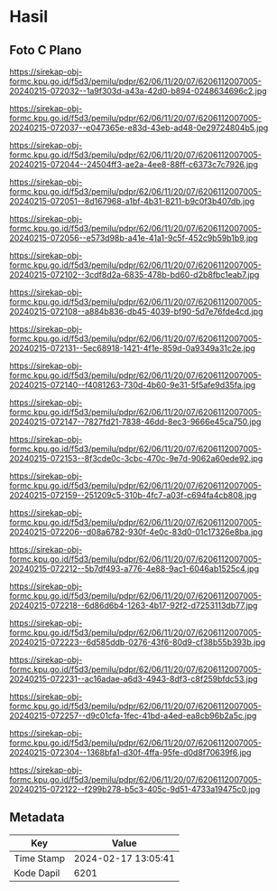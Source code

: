 # Hasil

## Foto C Plano

https://sirekap-obj-formc.kpu.go.id/f5d3/pemilu/pdpr/62/06/11/20/07/6206112007005-20240215-072032--1a9f303d-a43a-42d0-b894-0248634696c2.jpg

https://sirekap-obj-formc.kpu.go.id/f5d3/pemilu/pdpr/62/06/11/20/07/6206112007005-20240215-072037--e047365e-e83d-43eb-ad48-0e29724804b5.jpg

https://sirekap-obj-formc.kpu.go.id/f5d3/pemilu/pdpr/62/06/11/20/07/6206112007005-20240215-072044--24504ff3-ae2a-4ee8-88ff-c6373c7c7926.jpg

https://sirekap-obj-formc.kpu.go.id/f5d3/pemilu/pdpr/62/06/11/20/07/6206112007005-20240215-072051--8d167968-a1bf-4b31-8211-b9c0f3b407db.jpg

https://sirekap-obj-formc.kpu.go.id/f5d3/pemilu/pdpr/62/06/11/20/07/6206112007005-20240215-072056--e573d98b-a41e-41a1-9c5f-452c9b59b1b9.jpg

https://sirekap-obj-formc.kpu.go.id/f5d3/pemilu/pdpr/62/06/11/20/07/6206112007005-20240215-072102--3cdf8d2a-6835-478b-bd60-d2b8fbc1eab7.jpg

https://sirekap-obj-formc.kpu.go.id/f5d3/pemilu/pdpr/62/06/11/20/07/6206112007005-20240215-072108--a884b836-db45-4039-bf90-5d7e76fde4cd.jpg

https://sirekap-obj-formc.kpu.go.id/f5d3/pemilu/pdpr/62/06/11/20/07/6206112007005-20240215-072131--5ec68918-1421-4f1e-859d-0a9349a31c2e.jpg

https://sirekap-obj-formc.kpu.go.id/f5d3/pemilu/pdpr/62/06/11/20/07/6206112007005-20240215-072140--f4081263-730d-4b60-9e31-5f5afe9d35fa.jpg

https://sirekap-obj-formc.kpu.go.id/f5d3/pemilu/pdpr/62/06/11/20/07/6206112007005-20240215-072147--7827fd21-7838-46dd-8ec3-9666e45ca750.jpg

https://sirekap-obj-formc.kpu.go.id/f5d3/pemilu/pdpr/62/06/11/20/07/6206112007005-20240215-072153--8f3cde0c-3cbc-470c-9e7d-9062a60ede92.jpg

https://sirekap-obj-formc.kpu.go.id/f5d3/pemilu/pdpr/62/06/11/20/07/6206112007005-20240215-072159--251209c5-310b-4fc7-a03f-c694fa4cb808.jpg

https://sirekap-obj-formc.kpu.go.id/f5d3/pemilu/pdpr/62/06/11/20/07/6206112007005-20240215-072206--d08a6782-930f-4e0c-83d0-01c17326e8ba.jpg

https://sirekap-obj-formc.kpu.go.id/f5d3/pemilu/pdpr/62/06/11/20/07/6206112007005-20240215-072212--5b7df493-a776-4e88-9ac1-6046ab1525c4.jpg

https://sirekap-obj-formc.kpu.go.id/f5d3/pemilu/pdpr/62/06/11/20/07/6206112007005-20240215-072218--6d86d6b4-1263-4b17-92f2-d7253113db77.jpg

https://sirekap-obj-formc.kpu.go.id/f5d3/pemilu/pdpr/62/06/11/20/07/6206112007005-20240215-072223--6d585ddb-0276-43f6-80d9-cf38b55b393b.jpg

https://sirekap-obj-formc.kpu.go.id/f5d3/pemilu/pdpr/62/06/11/20/07/6206112007005-20240215-072231--ac16adae-a6d3-4943-8df3-c8f259bfdc53.jpg

https://sirekap-obj-formc.kpu.go.id/f5d3/pemilu/pdpr/62/06/11/20/07/6206112007005-20240215-072257--d9c01cfa-1fec-41bd-a4ed-ea8cb96b2a5c.jpg

https://sirekap-obj-formc.kpu.go.id/f5d3/pemilu/pdpr/62/06/11/20/07/6206112007005-20240215-072304--1368bfa1-d30f-4ffa-95fe-d0d8f70639f6.jpg

https://sirekap-obj-formc.kpu.go.id/f5d3/pemilu/pdpr/62/06/11/20/07/6206112007005-20240215-072122--f299b278-b5c3-405c-9d51-4733a19475c0.jpg


## Metadata

| Key        | Value               |
| ---------- | ------------------- |
| Time Stamp | 2024-02-17 13:05:41 |
| Kode Dapil | 6201                |



